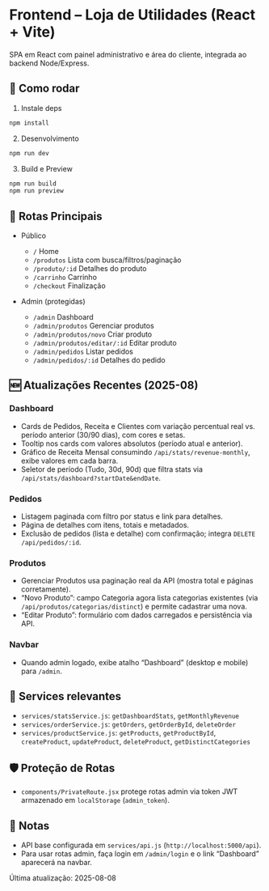 # Frontend – Loja de Utilidades (React + Vite)

SPA em React com painel administrativo e área do cliente, integrada ao backend Node/Express.

## 🚀 Como rodar

1. Instale deps
```bash
npm install
```
2. Desenvolvimento
```bash
npm run dev
```
3. Build e Preview
```bash
npm run build
npm run preview
```

## 🧭 Rotas Principais

- Público
  - `/` Home
  - `/produtos` Lista com busca/filtros/paginação
  - `/produto/:id` Detalhes do produto
  - `/carrinho` Carrinho
  - `/checkout` Finalização

- Admin (protegidas)
  - `/admin` Dashboard
  - `/admin/produtos` Gerenciar produtos
  - `/admin/produtos/novo` Criar produto
  - `/admin/produtos/editar/:id` Editar produto
  - `/admin/pedidos` Listar pedidos
  - `/admin/pedidos/:id` Detalhes do pedido

## 🆕 Atualizações Recentes (2025-08)

### Dashboard
- Cards de Pedidos, Receita e Clientes com variação percentual real vs. período anterior (30/90 dias), com cores e setas.
- Tooltip nos cards com valores absolutos (período atual e anterior).
- Gráfico de Receita Mensal consumindo `/api/stats/revenue-monthly`, exibe valores em cada barra.
- Seletor de período (Tudo, 30d, 90d) que filtra stats via `/api/stats/dashboard?startDate&endDate`.

### Pedidos
- Listagem paginada com filtro por status e link para detalhes.
- Página de detalhes com itens, totais e metadados.
- Exclusão de pedidos (lista e detalhe) com confirmação; integra `DELETE /api/pedidos/:id`.

### Produtos
- Gerenciar Produtos usa paginação real da API (mostra total e páginas corretamente).
- “Novo Produto”: campo Categoria agora lista categorias existentes (via `/api/produtos/categorias/distinct`) e permite cadastrar uma nova.
- “Editar Produto”: formulário com dados carregados e persistência via API.

### Navbar
- Quando admin logado, exibe atalho “Dashboard” (desktop e mobile) para `/admin`.

## 🔧 Services relevantes

- `services/statsService.js`: `getDashboardStats`, `getMonthlyRevenue`
- `services/orderService.js`: `getOrders`, `getOrderById`, `deleteOrder`
- `services/productService.js`: `getProducts`, `getProductById`, `createProduct`, `updateProduct`, `deleteProduct`, `getDistinctCategories`

## 🛡️ Proteção de Rotas

- `components/PrivateRoute.jsx` protege rotas admin via token JWT armazenado em `localStorage` (`admin_token`).

## 🧪 Notas

- API base configurada em `services/api.js` (`http://localhost:5000/api`).
- Para usar rotas admin, faça login em `/admin/login` e o link “Dashboard” aparecerá na navbar.

Última atualização: 2025-08-08
